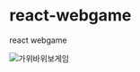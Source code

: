 # react-webgame
react webgame

![가위바위보게임](https://user-images.githubusercontent.com/59910227/79939211-7b32a200-8499-11ea-9709-a071ec092dcc.png)
